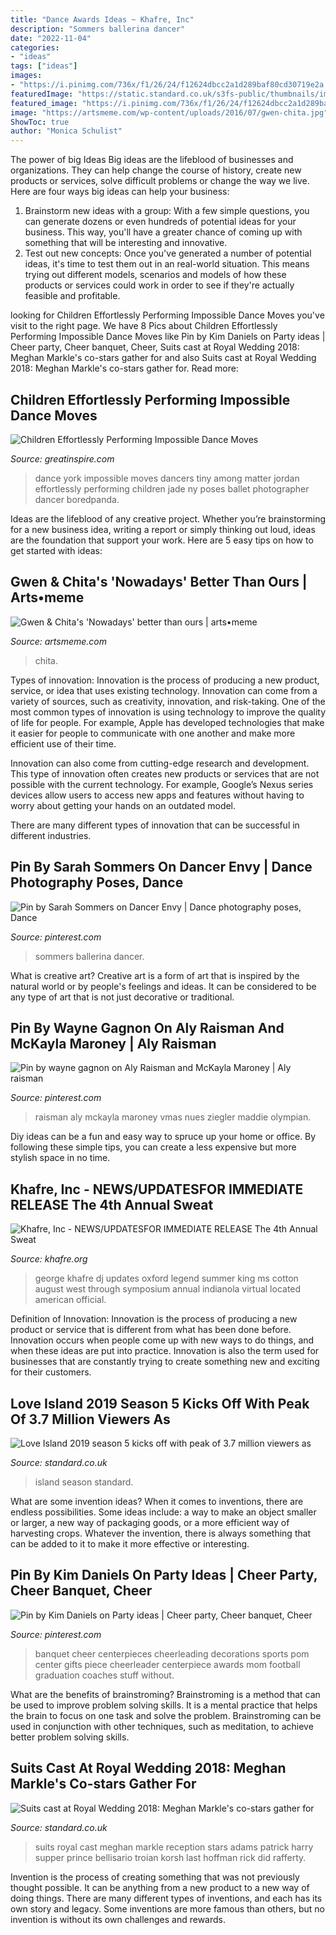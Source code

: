 ```yaml
---
title: "Dance Awards Ideas ~ Khafre, Inc"
description: "Sommers ballerina dancer"
date: "2022-11-04"
categories:
- "ideas"
tags: ["ideas"]
images:
- "https://i.pinimg.com/736x/f1/26/24/f12624dbcc2a1d289baf80cd30719e2a.jpg"
featuredImage: "https://static.standard.co.uk/s3fs-public/thumbnails/image/2018/05/19/08/weddingsuits1905a.jpg"
featured_image: "https://i.pinimg.com/736x/f1/26/24/f12624dbcc2a1d289baf80cd30719e2a.jpg"
image: "https://artsmeme.com/wp-content/uploads/2016/07/gwen-chita.jpg"
ShowToc: true
author: "Monica Schulist"
---
```



The power of big Ideas
Big ideas are the lifeblood of businesses and organizations. They can help change the course of history, create new products or services, solve difficult problems or change the way we live.
Here are four ways big ideas can help your business: 
1. Brainstorm new ideas with a group: With a few simple questions, you can generate dozens or even hundreds of potential ideas for your business. This way, you'll have a greater chance of coming up with something that will be interesting and innovative.
2. Test out new concepts: Once you've generated a number of potential ideas, it's time to test them out in an real-world situation. This means trying out different models, scenarios and models of how these products or services could work in order to see if they're actually feasible and profitable. 

	

		
looking for Children Effortlessly Performing Impossible Dance Moves you've visit to the right page. We have 8 Pics about Children Effortlessly Performing Impossible Dance Moves like Pin by Kim Daniels on Party ideas | Cheer party, Cheer banquet, Cheer, Suits cast at Royal Wedding 2018: Meghan Markle&#039;s co-stars gather for and also Suits cast at Royal Wedding 2018: Meghan Markle&#039;s co-stars gather for. Read more:
		
    
## Children Effortlessly Performing Impossible Dance Moves

<img loading=lazy src="https://greatinspire.com/wp-content/uploads/2017/03/Children-Effortlessly-Performing-Impossible-Dance-Moves-13.jpg" onerror="this.onerror=null;this.src='https://tse4.mm.bing.net/th?id=OIP.rLhpUbmHYEIpfkbtcvHA2wHaLI&amp;pid=15.1';" alt="Children Effortlessly Performing Impossible Dance Moves">

_Source: greatinspire.com_

>dance york impossible moves dancers tiny among matter jordan effortlessly performing children jade ny poses ballet photographer dancer boredpanda. 

	

Ideas are the lifeblood of any creative project. Whether you’re brainstorming for a new business idea, writing a report or simply thinking out loud, ideas are the foundation that support your work. Here are 5 easy tips on how to get started with ideas: 

    
## Gwen &amp; Chita&#039;s &#039;Nowadays&#039; Better Than Ours | Arts•meme

<img loading=lazy src="https://artsmeme.com/wp-content/uploads/2016/07/gwen-chita.jpg" onerror="this.onerror=null;this.src='https://tse2.mm.bing.net/th?id=OIP.mMPCrCCeNmZdaa6Y-Dv7jgHaFj&amp;pid=15.1';" alt="Gwen &amp; Chita&#039;s &#039;Nowadays&#039; better than ours | arts•meme">

_Source: artsmeme.com_

>chita. 

	

Types of innovation:
Innovation is the process of producing a new product, service, or idea that uses existing technology. Innovation can come from a variety of sources, such as creativity, innovation, and risk-taking. 
One of the most common types of innovation is using technology to improve the quality of life for people. For example, Apple has developed technologies that make it easier for people to communicate with one another and make more efficient use of their time. 

Innovation can also come from cutting-edge research and development. This type of innovation often creates new products or services that are not possible with the current technology. For example, Google’s Nexus series devices allow users to access new apps and features without having to worry about getting your hands on an outdated model. 

There are many different types of innovation that can be successful in different industries.

    
## Pin By Sarah Sommers On Dancer Envy | Dance Photography Poses, Dance

<img loading=lazy src="https://i.pinimg.com/736x/94/31/08/943108156745354143015c89ddc95121.jpg" onerror="this.onerror=null;this.src='https://tse2.mm.bing.net/th?id=OIP.efaEo10mxtE2BUFiweWnAwHaLI&amp;pid=15.1';" alt="Pin by Sarah Sommers on Dancer Envy | Dance photography poses, Dance">

_Source: pinterest.com_

>sommers ballerina dancer. 

	

What is creative art?
Creative art is a form of art that is inspired by the natural world or by people's feelings and ideas. It can be considered to be any type of art that is not just decorative or traditional.

    
## Pin By Wayne Gagnon On Aly Raisman And McKayla Maroney | Aly Raisman

<img loading=lazy src="https://i.pinimg.com/736x/f1/26/24/f12624dbcc2a1d289baf80cd30719e2a.jpg" onerror="this.onerror=null;this.src='https://tse2.mm.bing.net/th?id=OIP.q439URxPDkXY8IZUmpgBwQHaLI&amp;pid=15.1';" alt="Pin by wayne gagnon on Aly Raisman and McKayla Maroney | Aly raisman">

_Source: pinterest.com_

>raisman aly mckayla maroney vmas nues ziegler maddie olympian. 

	

Diy ideas can be a fun and easy way to spruce up your home or office. By following these simple tips, you can create a less expensive but more stylish space in no time.

    
## Khafre, Inc - NEWS/UPDATES﻿FOR IMMEDIATE RELEASE The 4th Annual Sweat

<img loading=lazy src="http://www.khafre.org/yahoo_site_admin/assets/images/photo-74.239204800_std.JPG" onerror="this.onerror=null;this.src='https://tse3.mm.bing.net/th?id=OIP.WaWiXzCd4CzsdJL_rFqfzQHaJ4&amp;pid=15.1';" alt="Khafre, Inc - NEWS/UPDATES﻿FOR IMMEDIATE RELEASE The 4th Annual Sweat">

_Source: khafre.org_

>george khafre dj updates oxford legend summer king ms cotton august west through symposium annual indianola virtual located american official. 

	

Definition of Innovation:
Innovation is the process of producing a new product or service that is different from what has been done before. Innovation occurs when people come up with new ways to do things, and when these ideas are put into practice. Innovation is also the term used for businesses that are constantly trying to create something new and exciting for their customers.

    
## Love Island 2019 Season 5 Kicks Off With Peak Of 3.7 Million Viewers As

<img loading=lazy src="https://static.standard.co.uk/s3fs-public/thumbnails/image/2019/06/04/11/loveisland0406.jpg" onerror="this.onerror=null;this.src='https://tse2.mm.bing.net/th?id=OIP.PdrSox23SoNAiAyO8Zr-WgHaE8&amp;pid=15.1';" alt="Love Island 2019 season 5 kicks off with peak of 3.7 million viewers as">

_Source: standard.co.uk_

>island season standard. 

	

What are some invention ideas?
When it comes to inventions, there are endless possibilities. Some ideas include: a way to make an object smaller or larger, a new way of packaging goods, or a more efficient way of harvesting crops. Whatever the invention, there is always something that can be added to it to make it more effective or interesting.

    
## Pin By Kim Daniels On Party Ideas | Cheer Party, Cheer Banquet, Cheer

<img loading=lazy src="https://i.pinimg.com/originals/be/56/9e/be569ed0344f3ef6c5f679a91908e5c5.jpg" onerror="this.onerror=null;this.src='https://tse2.mm.bing.net/th?id=OIP.ayG5Cbk-s4WUGoIZSUi03wHaJ4&amp;pid=15.1';" alt="Pin by Kim Daniels on Party ideas | Cheer party, Cheer banquet, Cheer">

_Source: pinterest.com_

>banquet cheer centerpieces cheerleading decorations sports pom center gifts piece cheerleader centerpiece awards mom football graduation coaches stuff without. 

	

What are the benefits of brainstroming?
Brainstroming is a method that can be used to improve problem solving skills. It is a mental practice that helps the brain to focus on one task and solve the problem. Brainstroming can be used in conjunction with other techniques, such as meditation, to achieve better problem solving skills.

    
## Suits Cast At Royal Wedding 2018: Meghan Markle&#039;s Co-stars Gather For

<img loading=lazy src="https://static.standard.co.uk/s3fs-public/thumbnails/image/2018/05/19/08/weddingsuits1905a.jpg" onerror="this.onerror=null;this.src='https://tse2.mm.bing.net/th?id=OIP.7dxn9rU6CARJ5FXyvFxIGgHaE7&amp;pid=15.1';" alt="Suits cast at Royal Wedding 2018: Meghan Markle&#039;s co-stars gather for">

_Source: standard.co.uk_

>suits royal cast meghan markle reception stars adams patrick harry supper prince bellisario troian korsh last hoffman rick did rafferty. 

	

Invention is the process of creating something that was not previously thought possible. It can be anything from a new product to a new way of doing things. There are many different types of inventions, and each has its own story and legacy. Some inventions are more famous than others, but no invention is without its own challenges and rewards.

